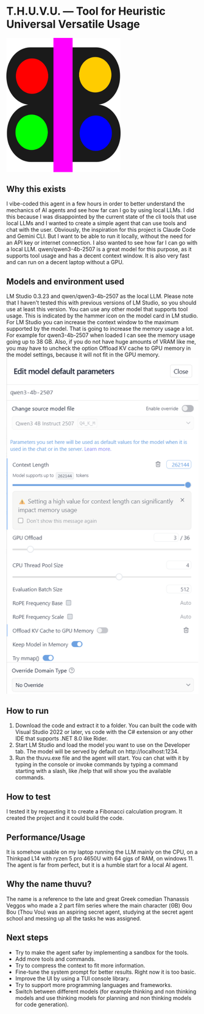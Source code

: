 ﻿# T.H.U.V.U. — Tool for Heuristic Universal Versatile Usage
<img src="images/thuvu.png" width="300" alt="T.H.U.V.U. Logo">

## Why this exists
I vibe-coded this agent in a few hours in order to better understand the mechanics of AI agents and see 
how far can I go by using local LLMs. I did this because I was disappointed by the current state of the cli tools
that use local LLMs and I wanted to create a simple agent that can use tools and chat with the user. Obviously,
the inspiration for this project is Claude Code and Gemini CLI. But I want to be able to run it locally,
without the need for an API key or internet connection. I also wanted to see how far I can go with a local LLM.
qwen/qwen3-4b-2507 is a great model for this purpose, as it supports tool usage and has a decent context window.
It is also very fast and can run on a decent laptop without a GPU.

## Models and environment used
LM Studio 0.3.23 and qwen/qwen3-4b-2507 as the local LLM. Please note that I haven't tested this
with previous versions of LM Studio, so you should use at least this version.
You can use any other model that supports tool usage. This is indicated by the hammer icon on the model card in LM studio.
For LM Studio you can increase the context window to the maximum supported by the model. That is going to 
increase the memory usage a lot. For example for qwen3-4b-2507 when loaded I can see the memory usage
going up to 38 GB. Also, if you do not have huge amounts of VRAM like me, you may have to uncheck the option
Offload KV cache to GPU memory in the model settings, because it will not fit in the GPU memory.
<img src="images/lmstudio_model_settings.png" width="600" alt="LM Studio Model Settings">

## How to run
1. Download the code and extract it to a folder. You can built the code with Visual Studio 2022 or later, vs code
with the C# extension or any other IDE that supports .NET 8.0 like Rider.
2. Start LM Studio and load the model you want to use on the Developer tab. The model will be served by default
on http://localhost:1234.
3. Run the thuvu.exe file and the agent will start. You can chat with it by typing in the console or invoke
commands by typing a command starting with a slash, like /help that will show you the available commands.

## How to test
I tested it by requesting it to create a Fibonacci calculation program. It created the project and it 
could build the code.

## Performance/Usage
It is somehow usable on my laptop running the LLM mainly on the CPU, on a Thinkpad L14 with ryzen 5 pro 4650U 
with 64 gigs of RAM, on windows 11.
The agent is far from perfect, but it is a humble start for a local AI agent.

## Why the name thuvu?
The name is a reference to the late and great Greek comedian Thanassis Veggos who made a 2 part film series 
where the main character (ΘΒ) Θου Βου (Thou Vou) was an aspiring secret agent, studying at the
secret agent school and messing up all the tasks he was assigned.

## Next steps
- Try to make the agent safer by implementing a sandbox for the tools.
- Add more tools and commands.
- Try to compress the context to fit more information.
- Fine-tune the system prompt for better results. Right now it is too basic.
- Improve the UI by using a TUI console library.
- Try to support more programming languages and frameworks.
- Switch between different models (for example thinking and non thinking models and use thinking models
  for planning and non thinking models for code generation).